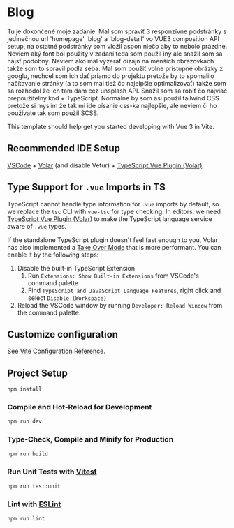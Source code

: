 # Blog

Tu je dokončené moje zadanie. Mal som spraviť 3 responzívne podstránky s jedinečnou url 'homepage' 'blog' a 'blog-detail' vo VUE3 composition API setup, na
ostatné podstránky som vložil aspon niečo aby to nebolo prázdne. Neviem aký font bol použitý v zadaní teda som použil iný ale snažil som sa nájsť podobný.
Neviem ako mal vyzerať dizajn na menších obrazovkách takže som to spravil podla seba.
Mal som použiť volne prístupné obrázky z googlu, nechcel som ich dať priamo do projektu pretože by to spomalilo načítavanie stránky (a to som mal
tiež čo najelpšie optimalizovať) takže som sa rozhodol že ich tam dám cez unsplash API. Snažil som sa robiť čo najviac prepoužitelný kod + TypeScript.
Normálne by som asi použil tailwind CSS pretože si myslím že tak mi ide písanie css-ka najlepšie, ale neviem či ho používate tak som použil SCSS.

This template should help get you started developing with Vue 3 in Vite.

## Recommended IDE Setup

[VSCode](https://code.visualstudio.com/) + [Volar](https://marketplace.visualstudio.com/items?itemName=Vue.volar) (and disable Vetur) + [TypeScript Vue Plugin (Volar)](https://marketplace.visualstudio.com/items?itemName=Vue.vscode-typescript-vue-plugin).

## Type Support for `.vue` Imports in TS

TypeScript cannot handle type information for `.vue` imports by default, so we replace the `tsc` CLI with `vue-tsc` for type checking. In editors, we need [TypeScript Vue Plugin (Volar)](https://marketplace.visualstudio.com/items?itemName=Vue.vscode-typescript-vue-plugin) to make the TypeScript language service aware of `.vue` types.

If the standalone TypeScript plugin doesn't feel fast enough to you, Volar has also implemented a [Take Over Mode](https://github.com/johnsoncodehk/volar/discussions/471#discussioncomment-1361669) that is more performant. You can enable it by the following steps:

1. Disable the built-in TypeScript Extension
   1. Run `Extensions: Show Built-in Extensions` from VSCode's command palette
   2. Find `TypeScript and JavaScript Language Features`, right click and select `Disable (Workspace)`
2. Reload the VSCode window by running `Developer: Reload Window` from the command palette.

## Customize configuration

See [Vite Configuration Reference](https://vitejs.dev/config/).

## Project Setup

```sh
npm install
```

### Compile and Hot-Reload for Development

```sh
npm run dev
```

### Type-Check, Compile and Minify for Production

```sh
npm run build
```

### Run Unit Tests with [Vitest](https://vitest.dev/)

```sh
npm run test:unit
```

### Lint with [ESLint](https://eslint.org/)

```sh
npm run lint
```
